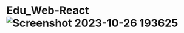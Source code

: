 # Edu_Web-React![Screenshot 2023-10-26 193625](https://github.com/Ashwin-ER/Edu_Web-React/assets/143249415/69ce134e-6d10-45f9-a0d8-dbbdf697da90)
